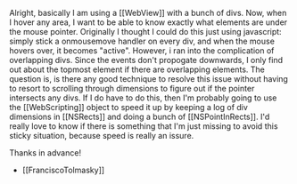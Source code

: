 Alright, basically I am using a [[WebView]] with a bunch of divs.  Now, when I hover any area, I want to be able to know exactly what elements are under the mouse pointer.  Originally I thought I could do this just using javascript: simply stick a onmousemove handler on every div, and when the mouse hovers over, it becomes "active".  However, i ran into the complication of overlapping divs.  Since the events don't propogate downwards, I only find out about the topmost element if there are overlapping elements.  The question is, is there any good technique to resolve this issue without having to resort to scrolling through dimensions to figure out if the pointer intersects any divs.  If I do have to do this, then I'm probably going to use the [[WebScripting]] object to speed it up by keeping a log of div dimensions in [[NSRects]] and doing a bunch of [[NSPointInRects]].  I'd really love to know if there is something that I'm just missing to avoid this sticky situation, because speed is really an issure.

Thanks in advance!

- [[FranciscoTolmasky]]